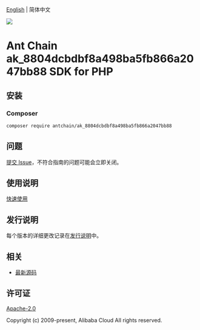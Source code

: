 [English](README.md) | 简体中文

![](https://aliyunsdk-pages.alicdn.com/icons/AlibabaCloud.svg)

# Ant Chain ak_8804dcbdbf8a498ba5fb866a2047bb88 SDK for PHP

## 安装

### Composer

```bash
composer require antchain/ak_8804dcbdbf8a498ba5fb866a2047bb88
```

## 问题

[提交 Issue](https://github.com/alipay/antchain-openapi-prod-sdk/issues/new)，不符合指南的问题可能会立即关闭。

## 使用说明

[快速使用](https://github.com/alipay/antchain-openapi-prod-sdk)

## 发行说明

每个版本的详细更改记录在[发行说明](./ChangeLog.txt)中。

## 相关

* [最新源码](https://github.com/antchain-openapi-sdk-php)

## 许可证

[Apache-2.0](http://www.apache.org/licenses/LICENSE-2.0)

Copyright (c) 2009-present, Alibaba Cloud All rights reserved.

